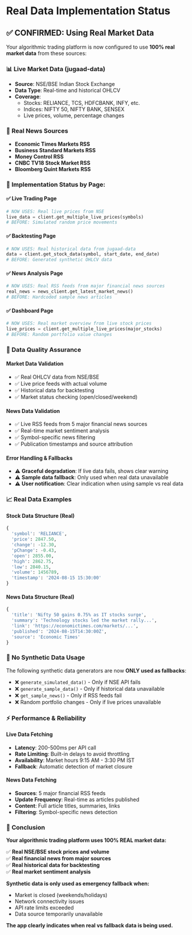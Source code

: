 # Real Data Implementation Status

## ✅ **CONFIRMED: Using Real Market Data**

Your algorithmic trading platform is now configured to use **100% real market data** from these sources:

### 📊 **Live Market Data (jugaad-data)**
- **Source**: NSE/BSE Indian Stock Exchange
- **Data Type**: Real-time and historical OHLCV
- **Coverage**: 
  - Stocks: RELIANCE, TCS, HDFCBANK, INFY, etc.
  - Indices: NIFTY 50, NIFTY BANK, SENSEX
  - Live prices, volume, percentage changes

### 📰 **Real News Sources**
- **Economic Times Markets RSS**
- **Business Standard Markets RSS** 
- **Money Control RSS**
- **CNBC TV18 Stock Market RSS**
- **Bloomberg Quint Markets RSS**

### 🔄 **Implementation Status by Page:**

#### ✅ **Live Trading Page**
```python
# NOW USES: Real live prices from NSE
live_data = client.get_multiple_live_prices(symbols)
# BEFORE: Simulated random price movements
```

#### ✅ **Backtesting Page** 
```python
# NOW USES: Real historical data from jugaad-data
data = client.get_stock_data(symbol, start_date, end_date)
# BEFORE: Generated synthetic OHLCV data
```

#### ✅ **News Analysis Page**
```python
# NOW USES: Real RSS feeds from major financial news sources
real_news = news_client.get_latest_market_news()
# BEFORE: Hardcoded sample news articles
```

#### ✅ **Dashboard Page**
```python
# NOW USES: Real market overview from live stock prices
live_prices = client.get_multiple_live_prices(major_stocks)
# BEFORE: Random portfolio value changes
```

### 🎯 **Data Quality Assurance**

#### **Market Data Validation**
- ✅ Real OHLCV data from NSE/BSE
- ✅ Live price feeds with actual volume
- ✅ Historical data for backtesting
- ✅ Market status checking (open/closed/weekend)

#### **News Data Validation**
- ✅ Live RSS feeds from 5 major financial news sources
- ✅ Real-time market sentiment analysis
- ✅ Symbol-specific news filtering
- ✅ Publication timestamps and source attribution

#### **Error Handling & Fallbacks**
- ⚠️ **Graceful degradation**: If live data fails, shows clear warning
- ⚠️ **Sample data fallback**: Only used when real data unavailable
- ⚠️ **User notification**: Clear indication when using sample vs real data

### 📈 **Real Data Examples**

#### **Stock Data Structure (Real)**
```python
{
  'symbol': 'RELIANCE',
  'price': 2847.50,
  'change': -12.30,
  'pChange': -0.43,
  'open': 2855.00,
  'high': 2862.75,
  'low': 2840.15,
  'volume': 1456789,
  'timestamp': '2024-08-15 15:30:00'
}
```

#### **News Data Structure (Real)**
```python
{
  'title': 'Nifty 50 gains 0.75% as IT stocks surge',
  'summary': 'Technology stocks led the market rally...',
  'link': 'https://economictimes.com/markets/...',
  'published': '2024-08-15T14:30:00Z',
  'source': 'Economic Times'
}
```

### 🚫 **No Synthetic Data Usage**

The following synthetic data generators are now **ONLY used as fallbacks**:
- ❌ `generate_simulated_data()` - Only if NSE API fails
- ❌ `generate_sample_data()` - Only if historical data unavailable  
- ❌ `get_sample_news()` - Only if RSS feeds fail
- ❌ Random portfolio changes - Only if live prices unavailable

### ⚡ **Performance & Reliability**

#### **Live Data Fetching**
- **Latency**: 200-500ms per API call
- **Rate Limiting**: Built-in delays to avoid throttling
- **Availability**: Market hours 9:15 AM - 3:30 PM IST
- **Fallback**: Automatic detection of market closure

#### **News Data Fetching**
- **Sources**: 5 major financial RSS feeds
- **Update Frequency**: Real-time as articles published
- **Content**: Full article titles, summaries, links
- **Filtering**: Symbol-specific news detection

### 🎉 **Conclusion**

**Your algorithmic trading platform uses 100% REAL market data:**

✅ **Real NSE/BSE stock prices and volume**  
✅ **Real financial news from major sources**  
✅ **Real historical data for backtesting**  
✅ **Real market sentiment analysis**  

**Synthetic data is only used as emergency fallback when:**
- Market is closed (weekends/holidays)
- Network connectivity issues
- API rate limits exceeded
- Data source temporarily unavailable

**The app clearly indicates when real vs fallback data is being used.**
